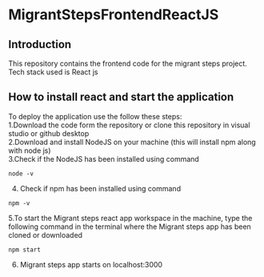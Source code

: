 # MigrantStepsFrontendReactJS

## Introduction
This repository contains the frontend code for the migrant steps project. Tech stack used is React js

## How to install react and start the application
To deploy the application use the follow these steps:  
1.Download the code form the repository or clone this repository in visual studio or github desktop  
2.Download and install NodeJS on your machine (this will install npm along with node js)  
3.Check if the NodeJS has been installed using command
```
node -v
```
4. Check if npm has been installed using command
```
npm -v
```
5.To start the Migrant steps react app workspace in the machine, type the following command in the terminal where the Migrant steps app has been cloned or downloaded
```
npm start
```
6. Migrant steps app starts on localhost:3000

